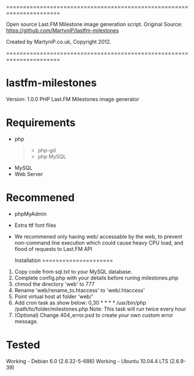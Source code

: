 
======================================================================

Open source Last.FM Milestone image generation script.
Original Source: https://github.com/MartyniP/lastfm-milestones

Created by MartyniP.co.uk, Copyright 2012.

======================================================================

lastfm-milestones
=====================

Version: 1.0.0
PHP Last.FM Milestones image generator


 Requirements
=====================
- php
	>- php-gd
	>- php MySQL
- MySQL
- Web Server

 Recommened
=====================
- phpMyAdmin
- Extra ttf font files
- We recommened only having web/ accessable by the web, to prevent non-command line execution which could cause heavy CPU load, and flood of requests to Last.FM API


  Installation
=====================

1) Copy code from sql.txt to your MySQL database.
2) Complete config.php with your details before runing milestones.php
3) chmod the directory 'web' to 777
4) Rename 'web/rename_to.htaccess' to 'web/.htaccess'
5) Point virtual host at folder 'web/'
6) Add cron task as show below:
0,30 * * * * /usr/bin/php /path/to/folder/milestones.php
	Note: This task will run twice every hour
7) (Optional) Change 404_error.psd to create your own custom error message.


 Tested
=====================
Working - Debian 6.0 (2.6.32-5-686)
Working - Ubuntu 10.04.4 LTS (2.6.9-39)
